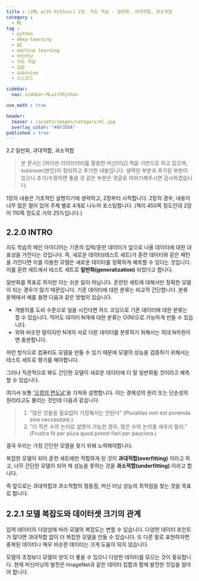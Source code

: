 ```yaml
---
title : \[ML with Python\] 2장. 지도 학습 - 일반화, 과대적합, 과소적합
category :
  - ML
tag :
  - python
  - deep-learning
  - AI
  - machine learning
  - 머신러닝
  - 지도 학습
  - 입문
  - subinium
  - 소스코드

sidebar:
  nav: sidebar-MLwithPython

use_math : true

header:
  teaser : /assets/images/category/ml.jpg
  overlay_color: "#AF3D8A"
published : true
---
```


2.2 일반화, 과대적합, 과소적합

> 본 문서는 [파이썬 라이브러리를 활용한 머신러닝] 책을 기반으로 하고 있으며, subinium(본인)이 정리하고 추가한 내용입니다. 생략된 부분과 추가된 부분이 있으니 추가/수정하면 좋을 것 같은 부분은 댓글로 이야기해주시면 감사하겠습니다.

1장의 내용은 기초적인 설명이기에 생략하고, 2장부터 시작합니다.
2장의 경우, 내용이 너무 많은 절이 있어 주제 별로 4개로 나누어 포스팅합니다.
(책이 450쪽 정도인데 2장이 110쪽 정도로 거의 25%입니다.)

## 2.2.0 INTRO

지도 학습의 메인 아이디어는 기존의 입력/훈련 데이터가 앞으로 나올 데이터에 대한 대표성을 가진다는 것입니다.
즉, 새로운 데이터(테스트 세트)가 훈련 데이터와 같은 패턴을 가진다면 이를 이용한 모델은 새로운 데이터를 정확하게 예측할 수 있다는 것입니다. 이를 훈련 세트에서 테스트 세트로 **일반화(generalization)** 되었다고 합니다.

일반화를 목표로 하지만 이는 쉬운 일이 아닙니다. 훈련된 세트에 대해서만 정확한 모델이 되는 경우가 많기 때문입니다.
기존 데이터에 대한 분류는 비교적 간단합니다. 분류 문제에서 예를 들면 다음과 같은 방법이 있습니다.

- 개발자를 도비 수준으로 일을 시킨다면 하드 코딩으로 기존 데이터에 대한 분류는 할 수 있습니다. 적어도 데이터 N개에 대한 분류는 O(N)으로 가능하게 만들 수 있습니다.
- 위와 비슷한 말이지만 N개의 서로 다른 데이터를 분류하기 위해서는 최대 N차원이면 충분합니다.

저런 방식으로 컴퓨터도 모델을 만들 수 있기 때문에 모델의 성능을 검증하기 위해서는 테스트 세트로 평가를 해야합니다.

그러나 직관적으로 봐도 간단한 모델이 새로운 데이터에 더 잘 일반화될 것이라고 예측할 수 있습니다.

여기서 보통 ['오컴의 면도날'](https://ko.wikipedia.org/wiki/%EC%98%A4%EC%BB%B4%EC%9D%98_%EB%A9%B4%EB%8F%84%EB%82%A0)을 가져와 설명합니다. 이는 경제성의 원리 또는 단순성의 원리라고도 불리는 것인데 다음과 같습니다.

> 1. "많은 것들을 필요없이 가정해서는 안된다" (Pluralitas non est ponenda sine neccesitate.)
> 2. "더 적은 수의 논리로 설명이 가능한 경우, 많은 수의 논리를 세우지 말라."(Frustra fit per plura quod potest fieri per pauciora.)

결국 우리는 가장 간단한 모델을 찾기 위해 노력해야합니다.

복잡한 모델이 되어 훈련 세트에만 적합하게 된 것이 **과대적합(overfitting)** 이라고 하고, 너무 간단한 모델이 되어 제 성능을 못하는 것을 **과소적합(underfitting)** 이라고 합니다.

즉 앞으로는 과대적합과 과소적합의 절충점, 머신 러닝 성능의 최적점을 찾는 것을 목표로 합니다.

## 2.2.1 모델 복잡도와 데이터셋 크기의 관계

입력 데이터의 다양성에 따라 모델의 복잡도는 변할 수 있습니다.
다양한 데이터 포인트가 많다면 과대적합 없이 더 복잡한 모델을 만들 수 있습니다.
또 다른 말로 표현하자면 중복된 데이터나 매우 비슷한 데이터는 크게 도움이 되지 않습니다.

모델의 조정보다 모델의 양이 더 좋을 수 있으니 다양한 데이터를 모으는 것이 중요합니다.
현재 머신러닝의 발전은 ImageNet과 같은 데이터 집합과 함께 발전한 것임을 알아야 합니다.
